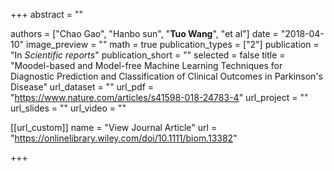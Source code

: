 +++
abstract = ""

authors = ["Chao Gao", "Hanbo sun", "**Tuo Wang**", "et al"]
date = "2018-04-10"
image_preview = ""
math = true
publication_types = ["2"]
publication = "In *Scientific reports*"
publication_short = ""
selected = false
title = "Moodel-based and Model-free Machine Learning Techniques for Diagnostic Prediction and Classification of Clinical Outcomes in Parkinson's Disease"
url_dataset = ""
url_pdf = "https://www.nature.com/articles/s41598-018-24783-4"
url_project = ""
url_slides = ""
url_video = ""

[[url_custom]]
name = "View Journal Article"
url = "https://onlinelibrary.wiley.com/doi/10.1111/biom.13382"

+++
